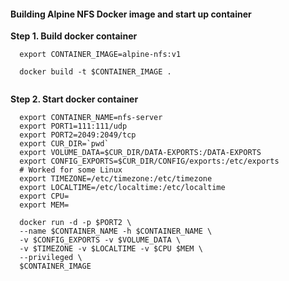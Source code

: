 #### Building Alpine NFS Docker image and start up container


**Step 1. Build docker container**

```
  export CONTAINER_IMAGE=alpine-nfs:v1
  
  docker build -t $CONTAINER_IMAGE .
  
```
**Step 2. Start docker container**

```
  export CONTAINER_NAME=nfs-server
  export PORT1=111:111/udp
  export PORT2=2049:2049/tcp
  export CUR_DIR=`pwd`  
  export VOLUME_DATA=$CUR_DIR/DATA-EXPORTS:/DATA-EXPORTS
  export CONFIG_EXPORTS=$CUR_DIR/CONFIG/exports:/etc/exports
  # Worked for some Linux
  export TIMEZONE=/etc/timezone:/etc/timezone
  export LOCALTIME=/etc/localtime:/etc/localtime
  export CPU=
  export MEM=

  docker run -d -p $PORT2 \
  --name $CONTAINER_NAME -h $CONTAINER_NAME \
  -v $CONFIG_EXPORTS -v $VOLUME_DATA \
  -v $TIMEZONE -v $LOCALTIME -v $CPU $MEM \
  --privileged \
  $CONTAINER_IMAGE

```
